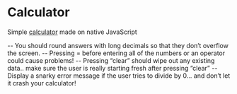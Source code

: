 # Calculator

Simple [calculator](https://github.com/KonstaBartosh/calculator)  made on native JavaScript

*--* You should round answers with long decimals so that they don’t overflow the screen.
*--* Pressing = before entering all of the numbers or an operator could cause problems!
*--* Pressing “clear” should wipe out any existing data.. make sure the user is really starting fresh after pressing “clear”
*--* Display a snarky error message if the user tries to divide by 0… and don’t let it crash your calculator!